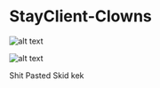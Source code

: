 # StayClient-Clowns
![alt text](https://wms.is-a-cool-femboy.xyz/5zb95elsI.png) 

![alt text](https://cdn.discordapp.com/attachments/983772201452970035/986735768225599578/unknown.png) 

Shit Pasted Skid kek
